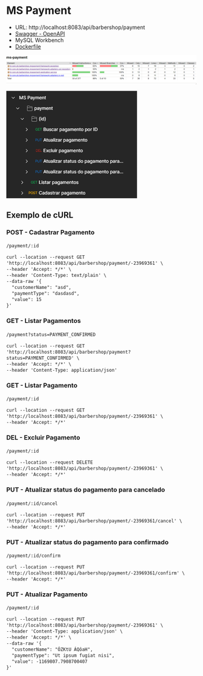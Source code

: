 # MS Payment

- URL: http://localhost:8083/api/barbershop/payment
- [Swagger - OpenAPI](https://github.com/pbBarbershop/ms-user/blob/master/src/main/resources/openapi.yaml)
- MySQL Workbench
- [Dockerfile](https://github.com/pbBarbershop/ms-user/blob/master/Dockerfile)

![Cobertura de Testes](./src/main/resources/static/images/ms-payment-cobertura-teste.png)

![Postman](./src/main/resources/static/images/postman-ms-payment.png)

## Exemplo de cURL

### POST - Cadastrar Pagamento

`/payment/:id`

```cURL
curl --location --request GET 'http://localhost:8083/api/barbershop/payment/-23969361' \
--header 'Accept: */*' \
--header 'Content-Type: text/plain' \
--data-raw '{
  "customerName": "asd",
  "paymentType": "dasdasd",
  "value": 15
}'
```

### GET - Listar Pagamentos

`/payment?status=PAYMENT_CONFIRMED`

```cURL
curl --location --request GET 'http://localhost:8083/api/barbershop/payment?status=PAYMENT_CONFIRMED' \
--header 'Accept: */*' \
--header 'Content-Type: application/json'
```

### GET - Listar Pagamento

`/payment/:id`

```cURL
curl --location --request GET 'http://localhost:8083/api/barbershop/payment/-23969361' \
--header 'Accept: */*'
```

### DEL - Excluir Pagamento

`/payment/:id`

```cURL
curl --location --request DELETE 'http://localhost:8083/api/barbershop/payment/-23969361' \
--header 'Accept: */*'
```

### PUT - Atualizar status do pagamento para cancelado

`/payment/:id/cancel`

```cURL
curl --location --request PUT 'http://localhost:8083/api/barbershop/payment/-23969361/cancel' \
--header 'Accept: */*'
```

### PUT - Atualizar status do pagamento para confirmado

`/payment/:id/confirm`

```cURL
curl --location --request PUT 'http://localhost:8083/api/barbershop/payment/-23969361/confirm' \
--header 'Accept: */*'
```

### PUT - Atualizar Pagamento

`/payment/:id`

```cURL
curl --location --request PUT 'http://localhost:8083/api/barbershop/payment/-23969361' \
--header 'Content-Type: application/json' \
--header 'Accept: */*' \
--data-raw '{
  "customerName": "ÓZKtU ÁQôaH",
  "paymentType": "Ut ipsum fugiat nisi",
  "value": -1169807.7908700407
}'
```
